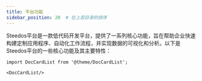 ```yaml
---
title: 平台功能
sidebar_position: 20  # 在上层目录的排序
---
```


Steedos平台是一款低代码开发平台，提供了一系列核心功能，旨在帮助企业快速构建定制应用程序、自动化工作流程，并实现数据的可视化和分析。以下是Steedos平台的一些核心功能及其主要特性：

```mdx-code-block
import DocCardList from '@theme/DocCardList';

<DocCardList/>
```

